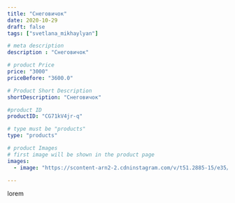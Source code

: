 ```yaml
---
title: "Снеговичок"
date: 2020-10-29
draft: false
tags: ["svetlana_mikhaylyan"]

# meta description
description : "Снеговичок"

# product Price
price: "3000"
priceBefore: "3600.0"

# Product Short Description
shortDescription: "Снеговичок"

#product ID
productID: "CG71kV4jr-q"

# type must be "products"
type: "products"

# product Images
# first image will be shown in the product page
images:
  - image: "https://scontent-arn2-2.cdninstagram.com/v/t51.2885-15/e35/122829425_1083164498798432_466826270441199210_n.jpg?se=7&tp=1&_nc_ht=scontent-arn2-2.cdninstagram.com&_nc_cat=108&_nc_ohc=F_1QOXNzjz4AX_APNnp&ccb=7-4&oh=eda32c7730f55cb3533b459516b0e918&oe=6081E254&_nc_sid=86f79a&ig_cache_key=MjQzMDc3MjAxNzc2MDIyMzE0Ng%3D%3D.2-ccb7-4"

---
```

lorem
